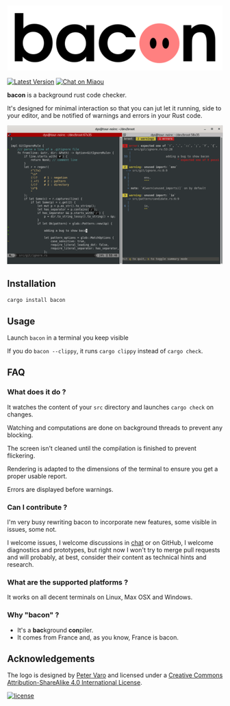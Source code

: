 ![bacon][logo]

[logo]: img/logo-text.png?raw=true "bacon"

[![Latest Version][s1]][l1] [![Chat on Miaou][s2]][l2]

[s1]: https://img.shields.io/crates/v/bacon.svg
[l1]: https://crates.io/crates/bacon

[s2]: https://miaou.dystroy.org/static/shields/room.svg
[l2]: https://miaou.dystroy.org/3768?rust


**bacon** is a background rust code checker.

It's designed for minimal interaction so that you can jut let it running, side to your editor, and be notified of warnings and errors in your Rust code.

![screenshot](doc/screenshot.png)

## Installation

    cargo install bacon

## Usage

Launch `bacon` in a terminal you keep visible

If you do `bacon --clippy`, it runs `cargo clippy` instead of `cargo check`.

## FAQ

### What does it do ?

It watches the content of your `src` directory and launches `cargo check` on changes.

Watching and computations are done on background threads to prevent any blocking.

The screen isn't cleaned until the compilation is finished to prevent flickering.

Rendering is adapted to the dimensions of the terminal to ensure you get a proper usable report.

Errors are displayed before warnings.

### Can I contribute ?

I'm very busy rewriting bacon to incorporate new features, some visible in issues, some not.

I welcome issues, I welcome discussions in [chat](https://miaou.dystroy.org/3) or on GitHub, I welcome diagnostics and prototypes, but right now I won't try to merge pull requests and will probably, at best, consider their content as technical hints and research.

### What are the supported platforms ?

It works on all decent terminals on Linux, Max OSX and Windows.

### Why "bacon" ?

* It's a **bac**kground **con**piler.
* It comes from France and, as you know, France is bacon.

## Acknowledgements

The logo is designed by [Peter Varo][pv] and licensed under a
[Creative Commons Attribution-ShareAlike 4.0 International License][cc-lic].

[![license][cc-img]][cc-lic]

[pv]: https://petervaro.com
[cc-lic]: https://creativecommons.org/licenses/by-sa/4.0
[cc-img]: https://i.creativecommons.org/l/by-sa/4.0/80x15.png
